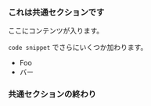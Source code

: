 ### <a name="this-is-a-common-section"></a>これは共通セクションです

ここにコンテンツが入ります。

`code snippet` でさらにいくつか加わります。

* Foo
* バー

### <a name="end-of-common-section"></a>共通セクションの終わり